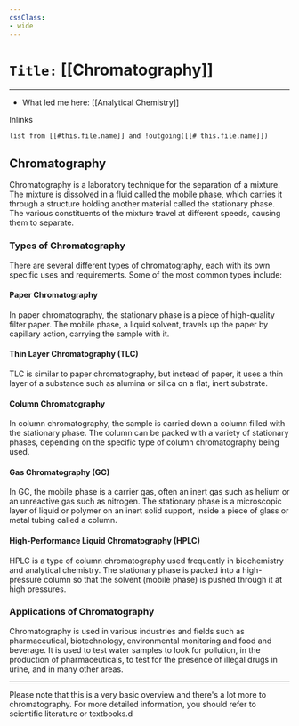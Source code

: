 ```yaml
---
cssClass:
- wide
---
```


# `Title:` [[Chromatography]]
--- 

- What led me here: [[Analytical Chemistry]]

Inlinks
```dataview 
list from [[#this.file.name]] and !outgoing([[# this.file.name]]) 
```
## Chromatography
Chromatography is a laboratory technique for the separation of a mixture. The mixture is dissolved in a fluid called the mobile phase, which carries it through a structure holding another material called the stationary phase. The various constituents of the mixture travel at different speeds, causing them to separate.

### Types of Chromatography

There are several different types of chromatography, each with its own specific uses and requirements. Some of the most common types include:

#### Paper Chromatography

In paper chromatography, the stationary phase is a piece of high-quality filter paper. The mobile phase, a liquid solvent, travels up the paper by capillary action, carrying the sample with it.

#### Thin Layer Chromatography (TLC)

TLC is similar to paper chromatography, but instead of paper, it uses a thin layer of a substance such as alumina or silica on a flat, inert substrate.

#### Column Chromatography

In column chromatography, the sample is carried down a column filled with the stationary phase. The column can be packed with a variety of stationary phases, depending on the specific type of column chromatography being used.

#### Gas Chromatography (GC)

In GC, the mobile phase is a carrier gas, often an inert gas such as helium or an unreactive gas such as nitrogen. The stationary phase is a microscopic layer of liquid or polymer on an inert solid support, inside a piece of glass or metal tubing called a column.

#### High-Performance Liquid Chromatography (HPLC)

HPLC is a type of column chromatography used frequently in biochemistry and analytical chemistry. The stationary phase is packed into a high-pressure column so that the solvent (mobile phase) is pushed through it at high pressures.

### Applications of Chromatography

Chromatography is used in various industries and fields such as pharmaceutical, biotechnology, environmental monitoring and food and beverage. It is used to test water samples to look for pollution, in the production of pharmaceuticals, to test for the presence of illegal drugs in urine, and in many other areas.

---

Please note that this is a very basic overview and there's a lot more to chromatography. For more detailed information, you should refer to scientific literature or textbooks.d